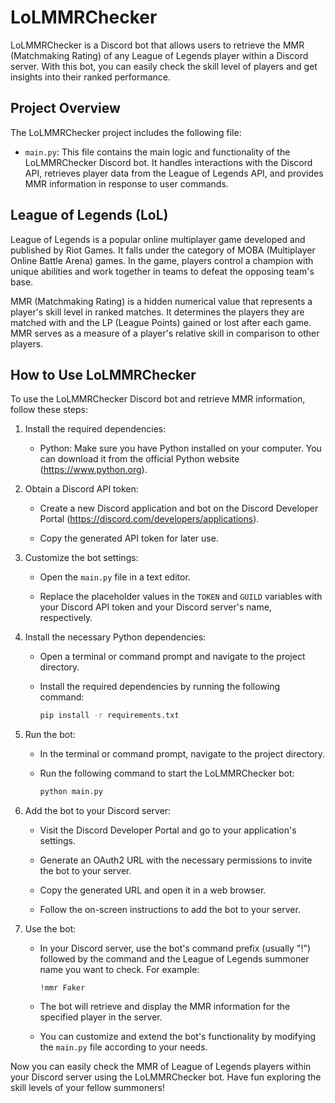 # LoLMMRChecker

LoLMMRChecker is a Discord bot that allows users to retrieve the MMR (Matchmaking Rating) of any League of Legends player within a Discord server. With this bot, you can easily check the skill level of players and get insights into their ranked performance.

## Project Overview

The LoLMMRChecker project includes the following file:

- `main.py`: This file contains the main logic and functionality of the LoLMMRChecker Discord bot. It handles interactions with the Discord API, retrieves player data from the League of Legends API, and provides MMR information in response to user commands.

## League of Legends (LoL)

League of Legends is a popular online multiplayer game developed and published by Riot Games. It falls under the category of MOBA (Multiplayer Online Battle Arena) games. In the game, players control a champion with unique abilities and work together in teams to defeat the opposing team's base.

MMR (Matchmaking Rating) is a hidden numerical value that represents a player's skill level in ranked matches. It determines the players they are matched with and the LP (League Points) gained or lost after each game. MMR serves as a measure of a player's relative skill in comparison to other players.

## How to Use LoLMMRChecker

To use the LoLMMRChecker Discord bot and retrieve MMR information, follow these steps:

1. Install the required dependencies:

   - Python: Make sure you have Python installed on your computer. You can download it from the official Python website (https://www.python.org).

2. Obtain a Discord API token:

   - Create a new Discord application and bot on the Discord Developer Portal (https://discord.com/developers/applications).

   - Copy the generated API token for later use.

3. Customize the bot settings:

   - Open the `main.py` file in a text editor.

   - Replace the placeholder values in the `TOKEN` and `GUILD` variables with your Discord API token and your Discord server's name, respectively.

4. Install the necessary Python dependencies:

   - Open a terminal or command prompt and navigate to the project directory.

   - Install the required dependencies by running the following command:

     ```bash
     pip install -r requirements.txt
     ```

5. Run the bot:

   - In the terminal or command prompt, navigate to the project directory.

   - Run the following command to start the LoLMMRChecker bot:

     ```bash
     python main.py
     ```

6. Add the bot to your Discord server:

   - Visit the Discord Developer Portal and go to your application's settings.

   - Generate an OAuth2 URL with the necessary permissions to invite the bot to your server.

   - Copy the generated URL and open it in a web browser.

   - Follow the on-screen instructions to add the bot to your server.

7. Use the bot:

   - In your Discord server, use the bot's command prefix (usually "!") followed by the command and the League of Legends summoner name you want to check. For example:

     ```plaintext
     !mmr Faker
     ```

   - The bot will retrieve and display the MMR information for the specified player in the server.

   - You can customize and extend the bot's functionality by modifying the `main.py` file according to your needs.

Now you can easily check the MMR of League of Legends players within your Discord server using the LoLMMRChecker bot. Have fun exploring the skill levels of your fellow summoners!
